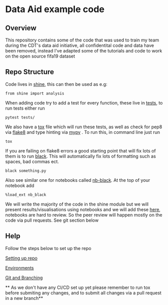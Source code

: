 Data Aid example code
=========================================================


Overview
-------------------------

This repository contains some of the code that was used to train my team during the CDT's data aid initiative, all confidentital code and data have been removed, instead I've adapted some of the tutorials and code to work on the open source fifa19 dataset

Repo Structure
-------------------------

Code lives in [shine](https://github.com/rgreen1995/fifa_examples/tree/main/src/shine), this can then be used as e.g:

`
from shine import analysis
`

When adding code try to add a test for every function, these live in [tests](https://github.com/rgreen1995/fifa_examples/tree/main/tests), to run tests either run 

`
pytest tests/
`

We also have a [tox](https://tox.readthedocs.io/en/latest/) file which will run these tests, as well as check for pep8 via [flake8](https://flake8.pycqa.org/en/latest/) and type hinting via [mypy](https://mypy.readthedocs.io/en/stable/) . To run this, in command line just run 

`
tox
`

If you are failing on flake8 errors a good starting point that will fix lots of them is to run [black](https://github.com/psf/black). This will automatically fix lots of formatting such as spaces, bad commas ect.

`
black something.py
`

Also see similar one for notebooks called  [nb-black](https://pypi.org/project/nb-black/). At the top of your notebook add 

`
%load_ext nb_black
`


We will write the majority of the code in the shine module but we will present results/visualisations using notebooks and we will add these [here](https://github.com/rgreen1995/fifa_examples/tree/main/notebooks), notebooks are hard to review. So the peer review will happen mostly on the code via pull requests. See git section below

Help
-------------------------
Follow the steps below to set up the repo 

[Setting up repo](https://github.com/rgreen1995/fifa_examples/wiki/Setting-up-repository)

[Environments](https://github.com/rgreen1995/fifa_examples/wiki/Environments)

[Git and Branching](https://github.com/rgreen1995/fifa_examples/wiki/Git-and-Branching)

** As we don't have any CI/CD set up yet please remember to run tox before submiting any changes, and to submit all changes via a pull request in a new branch**





